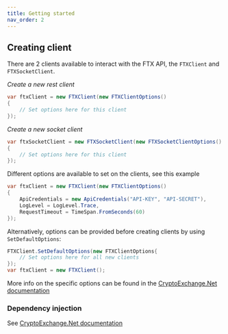 ```yaml
---
title: Getting started
nav_order: 2
---
```


## Creating client
There are 2 clients available to interact with the FTX API, the `FTXClient` and `FTXSocketClient`.

*Create a new rest client*
````C#
var ftxClient = new FTXClient(new FTXClientOptions()
{
	// Set options here for this client
});
````

*Create a new socket client*
````C#
var ftxSocketClient = new FTXSocketClient(new FTXSocketClientOptions()
{
	// Set options here for this client
});
````

Different options are available to set on the clients, see this example
````C#
var ftxClient = new FTXClient(new FTXClientOptions()
{
	ApiCredentials = new ApiCredentials("API-KEY", "API-SECRET"),
	LogLevel = LogLevel.Trace,
	RequestTimeout = TimeSpan.FromSeconds(60)
});
````
Alternatively, options can be provided before creating clients by using `SetDefaultOptions`:
````C#
FTXClient.SetDefaultOptions(new FTXClientOptions{
	// Set options here for all new clients
});
var ftxClient = new FTXClient();
````
More info on the specific options can be found in the [CryptoExchange.Net documentation](https://jkorf.github.io/CryptoExchange.Net/Options.html)

### Dependency injection
See [CryptoExchange.Net documentation](https://jkorf.github.io/CryptoExchange.Net/Clients.html#dependency-injection)